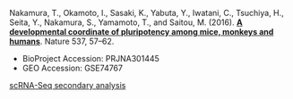 Nakamura, T., Okamoto, I., Sasaki, K., Yabuta, Y., Iwatani, C., Tsuchiya, H., Seita, Y., Nakamura, S., Yamamoto, T., and Saitou, M. (2016). **[A developmental coordinate of pluripotency among mice, monkeys and humans](https://doi.org/10.1038/nature19096)**. Nature 537, 57–62.

- BioProject Accession: PRJNA301445
- GEO Accession: GSE74767

[scRNA-Seq secondary analysis](https://jlduan.github.io/replica/nature19096/notebooks/analyze.html)
